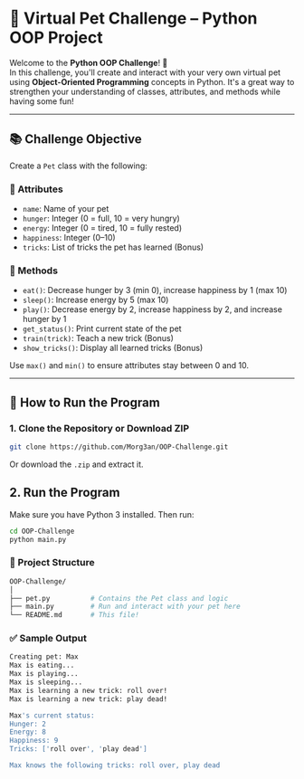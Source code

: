 # 🐾 Virtual Pet Challenge – Python OOP Project

Welcome to the **Python OOP Challenge**! 🎉  
In this challenge, you'll create and interact with your very own virtual pet using **Object-Oriented Programming** concepts in Python. It's a great way to strengthen your understanding of classes, attributes, and methods while having some fun!

---

## 📚 Challenge Objective

Create a `Pet` class with the following:

### 🔧 Attributes
- `name`: Name of your pet
- `hunger`: Integer (0 = full, 10 = very hungry)
- `energy`: Integer (0 = tired, 10 = fully rested)
- `happiness`: Integer (0–10)
- `tricks`: List of tricks the pet has learned (Bonus)

### 🧠 Methods
- `eat()`: Decrease hunger by 3 (min 0), increase happiness by 1 (max 10)
- `sleep()`: Increase energy by 5 (max 10)
- `play()`: Decrease energy by 2, increase happiness by 2, and increase hunger by 1
- `get_status()`: Print current state of the pet
- `train(trick)`: Teach a new trick (Bonus)
- `show_tricks()`: Display all learned tricks (Bonus)

Use `max()` and `min()` to ensure attributes stay between 0 and 10.

---

## 🚀 How to Run the Program

### 1. Clone the Repository or Download ZIP
```bash
git clone https://github.com/Morg3an/OOP-Challenge.git
```

Or download the `.zip` and extract it.

## 2. Run the Program

Make sure you have Python 3 installed. Then run:

```bash
cd OOP-Challenge
python main.py
```

### 📂 Project Structure
```bash
OOP-Challenge/
│
├── pet.py          # Contains the Pet class and logic
├── main.py         # Run and interact with your pet here
└── README.md       # This file!
```

### ✅ Sample Output
```bash
Creating pet: Max
Max is eating...
Max is playing...
Max is sleeping...
Max is learning a new trick: roll over!
Max is learning a new trick: play dead!

Max's current status:
Hunger: 2
Energy: 8
Happiness: 9
Tricks: ['roll over', 'play dead']

Max knows the following tricks: roll over, play dead
```